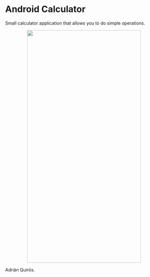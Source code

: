 # Android Calculator

Small calculator application that allows you to do simple operations.

<p align="center">
  <img width="364,167" height="743,34" src="https://user-images.githubusercontent.com/50048787/158280827-39b1c722-a04a-40dd-973f-230f76b1e7fa.png">
</p>

Adrián Quirós.
